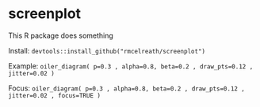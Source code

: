 screenplot
==========

This R package does something

Install: ``devtools::install_github("rmcelreath/screenplot")``

Example: ``oiler_diagram( p=0.3 , alpha=0.8, beta=0.2 , draw_pts=0.12 , jitter=0.02 )``

Focus: ``oiler_diagram( p=0.3 , alpha=0.8, beta=0.2 , draw_pts=0.12 , jitter=0.02 , focus=TRUE )``

